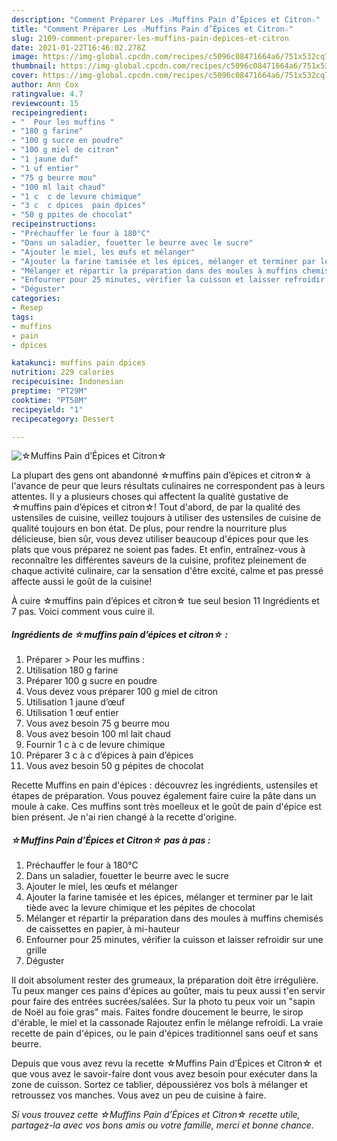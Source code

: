 ```yaml
---
description: "Comment Préparer Les ☆Muffins Pain d’Épices et Citron☆"
title: "Comment Préparer Les ☆Muffins Pain d’Épices et Citron☆"
slug: 2109-comment-preparer-les-muffins-pain-depices-et-citron
date: 2021-01-22T16:46:02.278Z
image: https://img-global.cpcdn.com/recipes/c5096c08471664a6/751x532cq70/☆muffins-pain-depices-et-citron☆-photo-principale-de-la-recette.jpg
thumbnail: https://img-global.cpcdn.com/recipes/c5096c08471664a6/751x532cq70/☆muffins-pain-depices-et-citron☆-photo-principale-de-la-recette.jpg
cover: https://img-global.cpcdn.com/recipes/c5096c08471664a6/751x532cq70/☆muffins-pain-depices-et-citron☆-photo-principale-de-la-recette.jpg
author: Ann Cox
ratingvalue: 4.7
reviewcount: 15
recipeingredient:
- "  Pour les muffins "
- "180 g farine"
- "100 g sucre en poudre"
- "100 g miel de citron"
- "1 jaune duf"
- "1 uf entier"
- "75 g beurre mou"
- "100 ml lait chaud"
- "1 c  c de levure chimique"
- "3 c  c dpices  pain dpices"
- "50 g ppites de chocolat"
recipeinstructions:
- "Préchauffer le four à 180°C"
- "Dans un saladier, fouetter le beurre avec le sucre"
- "Ajouter le miel, les œufs et mélanger"
- "Ajouter la farine tamisée et les épices, mélanger et terminer par le lait tiède avec la levure chimique et les pépites de chocolat"
- "Mélanger et répartir la préparation dans des moules à muffins chemisés de caissettes en papier, à mi-hauteur"
- "Enfourner pour 25 minutes, vérifier la cuisson et laisser refroidir sur une grille"
- "Déguster"
categories:
- Resep
tags:
- muffins
- pain
- dpices

katakunci: muffins pain dpices 
nutrition: 229 calories
recipecuisine: Indonesian
preptime: "PT29M"
cooktime: "PT58M"
recipeyield: "1"
recipecategory: Dessert

---
```



![☆Muffins Pain d’Épices et Citron☆](https://img-global.cpcdn.com/recipes/c5096c08471664a6/751x532cq70/☆muffins-pain-depices-et-citron☆-photo-principale-de-la-recette.jpg)

La plupart des gens ont abandonné ☆muffins pain d’épices et citron☆ à l'avance de peur que leurs résultats culinaires ne correspondent pas à leurs attentes. Il y a plusieurs choses qui affectent la qualité gustative de ☆muffins pain d’épices et citron☆! Tout d'abord, de par la qualité des ustensiles de cuisine, veillez toujours à utiliser des ustensiles de cuisine de qualité toujours en bon état. De plus, pour rendre la nourriture plus délicieuse, bien sûr, vous devez utiliser beaucoup d'épices pour que les plats que vous préparez ne soient pas fades. Et enfin, entraînez-vous à reconnaître les différentes saveurs de la cuisine, profitez pleinement de chaque activité culinaire, car la sensation d'être excité, calme et pas pressé affecte aussi le goût de la cuisine!

<!--inarticleads1-->

À cuire ☆muffins pain d’épices et citron☆ tue seul besion 11 Ingrédients et 7 pas. Voici comment vous cuire il.

##### Ingrédients de ☆muffins pain d’épices et citron☆ :

1. Préparer  &gt; Pour les muffins :
1. Utilisation 180 g farine
1. Préparer 100 g sucre en poudre
1. Vous devez vous préparer 100 g miel de citron
1. Utilisation 1 jaune d’œuf
1. Utilisation 1 œuf entier
1. Vous avez besoin 75 g beurre mou
1. Vous avez besoin 100 ml lait chaud
1. Fournir 1 c à c de levure chimique
1. Préparer 3 c à c d’épices à pain d’épices
1. Vous avez besoin 50 g pépites de chocolat


Recette Muffins en pain d&#39;épices : découvrez les ingrédients, ustensiles et étapes de préparation. Vous pouvez également faire cuire la pâte dans un moule à cake. Ces muffins sont très moelleux et le goût de pain d&#39;épice est bien présent. Je n&#39;ai rien changé à la recette d&#39;origine. 

<!--inarticleads2-->

##### ☆Muffins Pain d’Épices et Citron☆ pas à pas :

1. Préchauffer le four à 180°C
1. Dans un saladier, fouetter le beurre avec le sucre
1. Ajouter le miel, les œufs et mélanger
1. Ajouter la farine tamisée et les épices, mélanger et terminer par le lait tiède avec la levure chimique et les pépites de chocolat
1. Mélanger et répartir la préparation dans des moules à muffins chemisés de caissettes en papier, à mi-hauteur
1. Enfourner pour 25 minutes, vérifier la cuisson et laisser refroidir sur une grille
1. Déguster


Il doit absolument rester des grumeaux, la préparation doit être irrégulière. Tu peux manger ces pains d&#39;épices au goûter, mais tu peux aussi t&#39;en servir pour faire des entrées sucrées/salées. Sur la photo tu peux voir un &#34;sapin de Noël au foie gras&#34; mais. Faites fondre doucement le beurre, le sirop d&#39;érable, le miel et la cassonade Rajoutez enfin le mélange refroidi. La vraie recette de pain d&#39;épices, ou le pain d&#39;épices traditionnel sans oeuf et sans beurre. 

<!--inarticleads1-->

<p>
Depuis que vous avez revu la recette ☆Muffins Pain d’Épices et Citron☆ et que vous avez le savoir-faire dont vous avez besoin pour exécuter dans la zone de cuisson. Sortez ce tablier, dépoussiérez vos bols à mélanger et retroussez vos manches. Vous avez un peu de cuisine à faire.
</p>

<p>
<i>Si vous trouvez cette ☆Muffins Pain d’Épices et Citron☆ recette utile, partagez-la avec vos bons amis ou votre famille, merci et bonne chance.</i>
</p>
